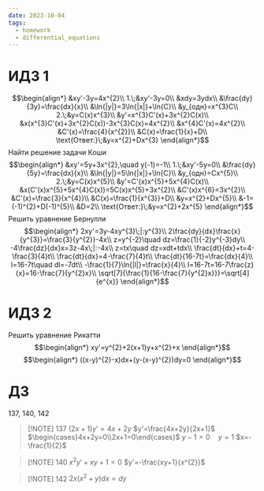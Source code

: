 ```yaml
---
date: 2023-10-04
tags:
  - homework
  - differential_equations
---
```

# ИДЗ 1
$$\begin{align*}
&xy'-3y=4x^{2}\\
1.\;&xy'-3y=0\\
&xdy=3ydx\\
&\frac{dy}{3y}=\frac{dx}{x}\\
&\ln{|y|}=3\ln{|x|}+\ln{C}\\
&y_{одн}=x^{3}C\\
2.\;&y=C(x)x^{3}\\
&y'=x^{3}C'(x)+3x^{2}C(x)\\
&x(x^{3}C'(x)+3x^{2}C(x))-3x^{3}C(x)=4x^{2}\\
&x^{4}C'(x)=4x^{2}\\
&C'(x)=\frac{4}{x^{2}}\\
&C(x)=\frac{1}{x}+D\\
\text{Ответ:}\;&y=x^{2}+Dx^{3}
\end{align*}$$
Найти решение задачи Коши
$$\begin{align*}
&xy'=5y+3x^{2},\quad y(-1)=-1\\
1.\;&xy'-5y=0\\
&\frac{dy}{5y}=\frac{dx}{x}\\
&\ln{|y|}=5\ln{|x|}+\ln{C}\\
&y_{одн}=Cx^{5}\\
2.\;&y=C(x)x^{5}\\
&y'=C'(x)x^{5}+5x^{4}C(x)\\
&x(C'(x)x^{5}+5x^{4}C(x))=5C(x)x^{5}+3x^{2}\\
&C'(x)x^{6}=3x^{2}\\
&C'(x)=\frac{3}{x^{4}}\\
&C(x)=\frac{1}{x^{3}}+D\\
&y=x^{2}+Dx^{5}\\
&-1=(-1)^{2}+D(-1)^{5}\\
&D=2\\
\text{Ответ:}\;&y=x^{2}+2x^{5}
\end{align*}$$
Решить уравнение Бернулли
$$\begin{align*}
2xy'=3y-4xy^{3}\;|:y^{3}\\
2\frac{dy}{dx}\frac{x}{y^{3}}=\frac{3}{y^{2}}-4x\\
z=y^{-2}\quad dz=\frac{1}{-2}y^{-3}dy\\
-4\frac{dz}{dx}x=3z-4x\;|:-4x\\
z=tx\quad dz=xdt+tdx\\
\frac{dt}{dx}+t=4-\frac{3}{4}t\\
\frac{dt}{dx}=4-\frac{7}{4}t\\
\frac{dt}{16-7t}=\frac{dx}{4}\\
l=16-7t\quad dl=-7dt\\
-\frac{1}{7}\ln{|l|}=\frac{x}{4}\\
l=16-7t=16-7\frac{z}{x}=16-\frac{7}{y^{2}x}\\
\sqrt[7]{\frac{1}{16-\frac{7}{y^{2}x}}}=\sqrt[4]{e^{x}}
\end{align*}$$
# ИДЗ 2
Решить уравнение Рикатти
$$\begin{align*}
xy'=y^{2}+2(x+1)y+x^{2}+x
\end{align*}$$
$$\begin{align*}
((x-y)^{2}-x)dx+(y-(x-y)^{2})dy=0
\end{align*}$$
# ДЗ
137, 140, 142

> [!NOTE] 137
> $(2x+1)y'=4x+2y$
> $y'=\frac{4x+2y}{2x+1}$
> $\begin{cases}4x+2y=0\\2x+1=0\end{cases}$
> $y-1=0\quad y=1$
> $x=-\frac{1}{2}$


> [!NOTE] 140
> $x^{2}y'+xy+1=0$
> $y'=-\frac{xy+1}{x^{2}}$


> [!NOTE] 142
> $2x(x^{2}+y)dx=dy$




